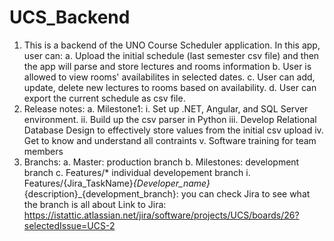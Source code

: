 # UCS_Backend
1. This is a backend of the UNO Course Scheduler application. In this app, user can:
    a. Upload the initial schedule (last semester csv file) and then the app will parse and store lectures and rooms information
    b. User is allowed to view rooms' availabilites in selected dates. 
    c. User can add, update, delete new lectures to rooms based on availability.
    d. User can export the current schedule as csv file. 
2. Release notes: 
    a. Milestone1: 
        i. Set up .NET, Angular, and SQL Server environment. 
        ii. Build up the csv parser in Python
        iii. Develop Relational Database Design to effectively store values from the initial csv upload
        iv. Get to know and understand all contraints
        v. Software training for team members
3. Branchs:
    a. Master:        production branch
    b. Milestones:    development branch
    c. Features/*     individual developement branch
        i. Features/{Jira_TaskName}_{Developer_name}_{description}_{development_branch}: you can check Jira to see what the branch is all about
           Link to Jira: https://istattic.atlassian.net/jira/software/projects/UCS/boards/26?selectedIssue=UCS-2

  
